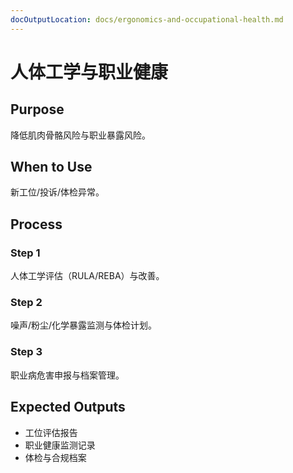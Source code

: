 ```yaml
---
docOutputLocation: docs/ergonomics-and-occupational-health.md
---
```


# 人体工学与职业健康

## Purpose

降低肌肉骨骼风险与职业暴露风险。

## When to Use

新工位/投诉/体检异常。

## Process

### Step 1

人体工学评估（RULA/REBA）与改善。

### Step 2

噪声/粉尘/化学暴露监测与体检计划。

### Step 3

职业病危害申报与档案管理。

## Expected Outputs

- 工位评估报告
- 职业健康监测记录
- 体检与合规档案
